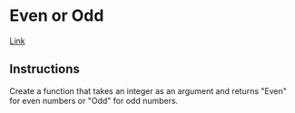 # Even or Odd

[Link](https://www.codewars.com/kata/even-or-odd)

## Instructions

Create a function that takes an integer as an argument and returns "Even" for even numbers or "Odd" for odd numbers.
